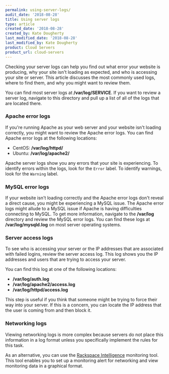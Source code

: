 ```yaml
---
permalink: using-server-logs/
audit_date: '2018-08-28'
title: Using server logs
type: article
created_date: '2018-08-28'
created_by: Kate Dougherty
last_modified_date: '2018-08-28'
last_modified_by: Kate Dougherty
product: Cloud Servers
product_url: cloud-servers
---
```


Checking your server logs can help you find out what error your website is
producing, why your site isn't loading as expected, and who is accessing your
site or server. This article discusses the most commonly used logs, where to
find them, and why you might want to review them.

You can find most server logs at **/var/log/SERVICE**. If you want to review a
server log, navigate to this directory and pull up a list of all of the logs
that are located there.

### Apache error logs

If you're running Apache as your web server and your website isn't loading
correctly, you might want to review the Apache error logs. You can find Apache
error logs at the following locations:

- CentOS: **/var/log/httpd/**
- Ubuntu: **/var/log/apache2/**

Apache server logs show you any errors that your site is experiencing.
To identify errors within the logs, look for the `Error` label. To identify
warnings, look for the `Warning` label.

### MySQL error logs

If your website isn't loading correctly and the Apache error logs don't reveal
a direct cause, you might be experiencing a MySQL issue. The Apache error logs
might allude to a MySQL issue if Apache is having difficulties connecting
to MySQL. To get more information, navigate to the **/var/log** directory and
review the MySQL error logs. You can find these logs at
**/var/log/mysqld.log** on most server operating systems.

### Server access logs

To see who is accessing your server or the IP addresses that are associated
with failed logins, review the server access log. This log shows you the IP
addresses and users that are trying to access your server.

You can find this log at one of the following locations:

- **/var/log/auth.log**
- **/var/log/apache2/access.log**
- **/var/log/httpd/access.log**

This step is useful if you think that someone might be trying to force their
way into your server. If this is a concern, you can locate the IP address that
the user is coming from and then block it.

### Networking logs

Viewing networking logs is more complex because servers do not place this
information in a log format unless you specifically implement the
rules for this task.

As an alternative, you can use the [Rackspace
Intelligence](https://support.rackspace.com/how-to/rackspace-intelligence-faq/#top) monitoring tool. This tool enables you to set up a monitoring alert for
networking and view monitoring data in a graphical format.
